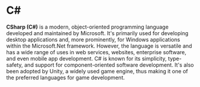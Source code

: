 # C#

**CSharp (C#)** is a modern, object-oriented programming language developed and maintained by Microsoft. It's primarily used for developing desktop applications and, more prominently, for Windows applications within the Microsoft.Net framework. However, the language is versatile and has a wide range of uses in web services, websites, enterprise software, and even mobile app development. C# is known for its simplicity, type-safety, and support for component-oriented software development. It's also been adopted by Unity, a widely used game engine, thus making it one of the preferred languages for game development.